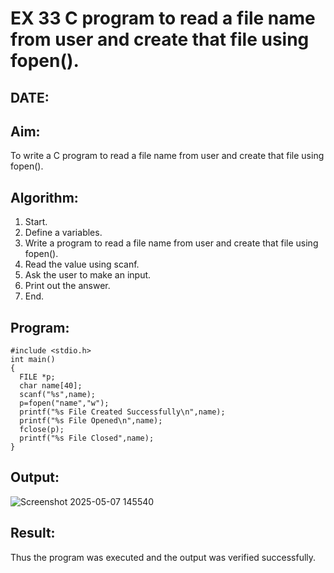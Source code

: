 # EX 33 C program to read a file name from user and create that file using fopen().
## DATE:
## Aim:
To write a C program to read a file name from user and create that file using fopen().

## Algorithm:
1. Start.
2. Define a variables.
3. Write a program to read a file name from user and create that file using fopen().
4. Read the value using scanf.
5. Ask the user to make an input.
6. Print out the answer.
7. End.
## Program:
```
#include <stdio.h> 
int main()
{
  FILE *p;
  char name[40]; 
  scanf("%s",name);
  p=fopen("name","w");
  printf("%s File Created Successfully\n",name); 
  printf("%s File Opened\n",name);
  fclose(p);
  printf("%s File Closed",name);
}
```

## Output:
![Screenshot 2025-05-07 145540](https://github.com/user-attachments/assets/5d34cbd5-2ed9-439f-8d05-b30cac3229f3)

## Result:
Thus the program was executed and the output was verified successfully.
